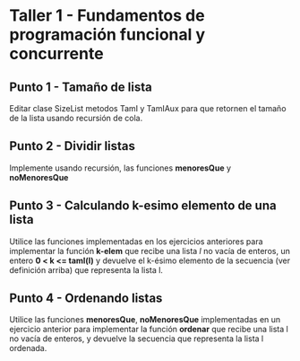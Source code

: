 # Taller 1  - Fundamentos de programación funcional y concurrente

## Punto 1 - Tamaño de lista

Editar clase SizeList metodos TamI y TamIAux para que retornen el tamaño de la lista usando recursión de cola.

## Punto 2 - Dividir listas

Implemente usando recursión, las funciones **menoresQue** y **noMenoresQue**

## Punto 3 - Calculando k-esimo elemento de una lista

Utilice las funciones implementadas en los ejercicios anteriores para implementar la función **k-elem** que recibe una lista $l$ no vacía de enteros, un entero **0 < k <= tamI(l)** y devuelve el k-ésimo elemento de la secuencia (ver definición arriba) que representa la lista l.


## Punto 4 - Ordenando listas

Utilice las funciones **menoresQue**, **noMenoresQue** implementadas en un ejercicio anterior para implementar la función **ordenar** que recibe una lista l no vacía de enteros,  y devuelve  la secuencia que representa la lista l ordenada.

